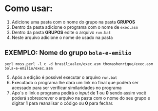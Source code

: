 # Como usar:
1. Adicione uma pasta com o nome do grupo na pasta **GRUPOS** 
2. Dentro da pasta adicione o programa com o nome de `exec.asm`
3. Dentro da pasta **GRUPOS** edite o arquivo `run.bat` 
4. Neste arquivo adicione o nome de usado na pasta

## EXEMPLO: Nome do grupo `bola-e-emilio`

`perl moss.perl -l c -d brasiliaalex/exec.asm thomashenrique/exec.asm bola-e-emilio/exec.asm`

5. Após a edição é possivel executar o arquivo `run.bat`
6. Executado o programa lhe dara um link no final que poderá ser acessado para ser verificar similaridades no programa
7. Apo´s o link o programa pedirá o *input* de **1** ou **0** sendo assim você poderá sobrescrever o arquivo na pasta com o nome do seu grupo e digitar **1** para reanalisar o código ou **0** para fechar.

